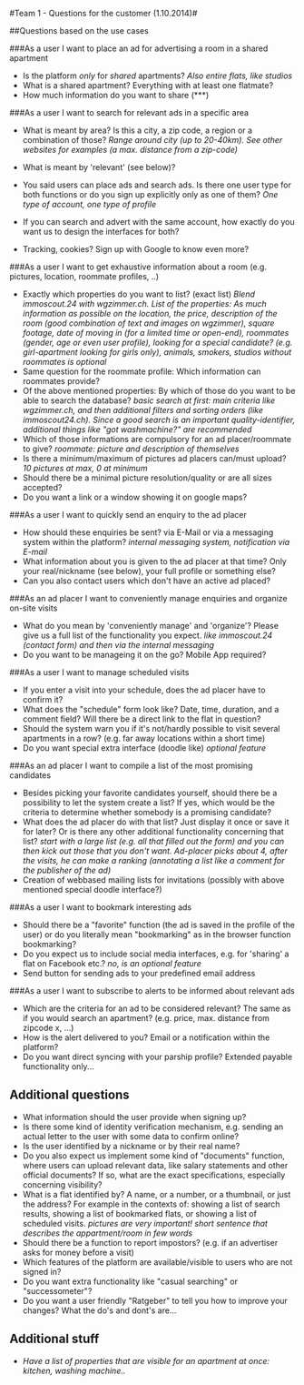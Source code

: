 #Team 1 - Questions for the customer (1.10.2014)#

##Questions based on the use cases


###As a user I want to place an ad for advertising a room in a shared apartment

* Is the platform *only* for *shared* apartments? _Also entire flats, like studios_
* What is a shared apartment? Everything with at least one flatmate?
* How much information do you want to share (***)

###As a user I want to search for relevant ads in a specific area

* What is meant by area? Is this a city, a zip code, a region or a combination of those? _Range around city (up to 20-40km). See other websites for examples (a max. distance from a zip-code)_

* What is meant by 'relevant' (see below)?
* You said users can place ads and search ads. Is there one user type for both functions or do you sign up explicitly only as one of them? _One type of account, one type of profile_
* If you can search and advert with the same account, how exactly do you want us to design the interfaces for both?
* Tracking, cookies? Sign up with Google to know even more?

###As a user I want to get exhaustive information about a room (e.g. pictures, location, roommate profiles, ..)

* Exactly which properties do you want to list? (exact list) _Blend immoscout.24 with wgzimmer.ch. List of the properties: As much information as possible on the location, the price, description of the room (good combination of text and images on wgzimmer), square footage, date of moving in (for a limited time or open-end), roommates (gender, age or even user profile), looking for a special candidate? (e.g. girl-apartment looking for girls only), animals, smokers, studios without roommates is optional_
* Same question for the roommate profile: Which information can roommates provide?
* Of the above mentioned properties: By which of those do you want to be able to search the database? _basic search at first: main criteria like wgzimmer.ch, and then additional filters and sorting orders (like immoscout24.ch). Since a good search is an important quality-identifier, additional things like "got washmachine?" are recommended_
* Which of those informations are compulsory for an ad placer/roommate to give? _roommate: picture and description of themselves_
* Is there a minimum/maximum of pictures ad placers can/must upload? _10 pictures at max, 0 at minimum_
* Should there be a minimal picture resolution/quality or are all sizes accepted?
* Do you want a link or a window showing it on google maps?

###As a user I want to quickly send an enquiry to the ad placer

* How should these enquiries be sent? via E-Mail or via a messaging system within the platform? _internal messaging system, notification via E-mail_
* What information about you is given to the ad placer at that time? Only your real/nickname (see below), your full profile or something else?
* Can you also contact users which don't have an active ad placed?

###As an ad placer I want to conveniently manage enquiries and organize on-site visits

* What do you mean by 'conveniently manage' and 'organize'? Please give us a full list of the functionality you expect. _like immoscout.24 (contact form) and then via the internal messaging_
* Do you want to be manageing it on the go? Mobile App required?

###As a user I want to manage scheduled visits

* If you enter a visit into your schedule, does the ad placer have to confirm it?
* What does the "schedule" form look like? Date, time, duration, and a comment field? Will there be a direct link to the flat in question?
* Should the system warn you if it's not/hardly possible to visit several apartments in a row? (e.g. far away locations within a short time)
* Do you want special extra interface (doodle like) _optional feature_

###As an ad placer I want to compile a list of the most promising candidates

* Besides picking your favorite candidates yourself, should there be a possibility to let the system create a list? If yes, which would be the criteria to determine whether somebody is a promising candidate? 
* What does the ad placer do with that list? Just display it once or save it for later? Or is there any other additional functionality concerning that list? _start with a large list (e.g. all that filled out the form) and you can then kick out those that you don't want. Ad-placer picks about 4, after the visits, he can make a ranking (annotating a list like a comment for the publisher of the ad)_
* Creation of webbased mailing lists for invitations (possibly with above mentioned special doodle interface?)

###As a user I want to bookmark interesting ads

* Should there be a "favorite" function (the ad is saved in the profile of the user) or do you literally mean "bookmarking" as in the browser function bookmarking?
* Do you expect us to include social media interfaces, e.g. for 'sharing' a flat on Facebook etc.? _no, is an optional feature_
* Send button for sending ads to your predefined email address

###As a user I want to subscribe to alerts to be informed about relevant ads

* Which are the criteria for an ad to be considered relevant? The same as if you would search an apartment? (e.g. price, max. distance from zipcode x, ...) 
* How is the alert delivered to you? Email or a notification within the platform?
* Do you want direct syncing with your parship profile? Extended payable functionality only...

## Additional questions 

* What information should the user provide when signing up?
* Is there some kind of identity verification mechanism, e.g. sending an actual letter to the user with some data to confirm online?
* Is the user identified by a nickname or by their real name?
* Do you also expect us implement some kind of "documents" function, where users can upload relevant data, like salary statements and other official documents? If so, what are the exact specifications, especially concerning visibility?
* What is a flat identified by? A name, or a number, or a thumbnail, or just the address? For example in the contexts of: showing a list of search results, showing a list of bookmarked flats, or showing a list of scheduled visits. _pictures are very important! short sentence that describes the appartment/room in few words_
* Should there be a function to report impostors? (e.g. if an advertiser asks for money before a visit)
* Which features of the platform are available/visible to users who are not signed in?
* Do you want extra functionality like "casual searching" or "successometer"?
* Do you want a user friendly "Ratgeber" to tell you how to improve your changes? What the do's and dont's are...


## Additional stuff

* _Have a list of properties that are visible for an apartment at once: kitchen, washing machine.._
